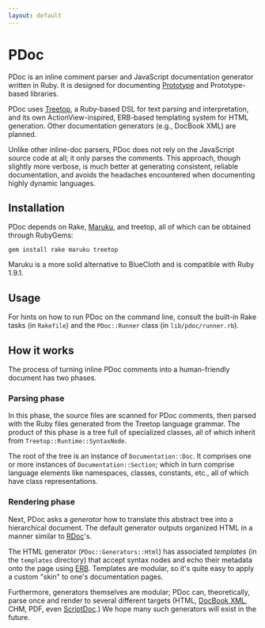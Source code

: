 ```yaml
---
layout: default
---
```


PDoc
====

PDoc is an inline comment parser and JavaScript documentation generator written in Ruby. It is designed for documenting [Prototype](http://prototypejs.org) and Prototype-based libraries.

PDoc uses [Treetop](http://treetop.rubyforge.org/), a Ruby-based DSL for text parsing and interpretation, and its own ActionView-inspired, ERB-based templating system for HTML generation. Other documentation generators (e.g., DocBook XML) are planned.

Unlike other inline-doc parsers, PDoc does not rely on the JavaScript source code at all; it only parses the comments. This approach, though slightly more verbose, is much better at generating consistent, reliable documentation, and avoids the headaches encountered when documenting highly dynamic languages.

## Installation

PDoc depends on Rake, [Maruku](http://maruku.rubyforge.org/), and treetop, all of which can be obtained through RubyGems:

    gem install rake maruku treetop
    
Maruku is a more solid alternative to BlueCloth and is compatible with Ruby 1.9.1.

## Usage

For hints on how to run PDoc on the command line, consult the built-in Rake tasks (in `Rakefile`) and the `PDoc::Runner` class (in `lib/pdoc/runner.rb`).

## How it works

The process of turning inline PDoc comments into a human-friendly document has two phases.

### Parsing phase
In this phase, the source files are scanned for PDoc comments, then parsed with the Ruby files generated from the Treetop language grammar. The product of this phase is a tree full of specialized classes, all of which inherit from `Treetop::Runtime::SyntaxNode`.

The root of the tree is an instance of `Documentation::Doc`. It comprises one or more instances of `Documentation::Section`; which in turn comprise language elements like namespaces, classes, constants, etc., all of which have class representations.

### Rendering phase
Next, PDoc asks a _generator_ how to translate this abstract tree into a hierarchical document. The default generator outputs organized HTML in a manner similar to [RDoc](http://rdoc.sourceforge.net/ "RDoc - Document Generator for Ruby Source")'s.

The HTML generator (`PDoc::Generators::Html`) has associated _templates_ (in the `templates` directory) that accept syntax nodes and echo their metadata onto the page using [ERB](http://www.ruby-doc.org/stdlib/libdoc/erb/rdoc/index.html "erb: Ruby Standard Library Documentation"). Templates are modular, so it's quite easy to apply a custom "skin" to one's documentation pages.

Furthermore, generators themselves are modular; PDoc can, theoretically, parse once and render to several different targets (HTML, [DocBook XML](http://www.docbook.org/ "DocBook.org"), CHM, PDF, even [ScriptDoc](http://www.scriptdoc.org/ "ScriptDoc.org: Dynamic Language Documentation").) We hope many such generators will exist in the future.
